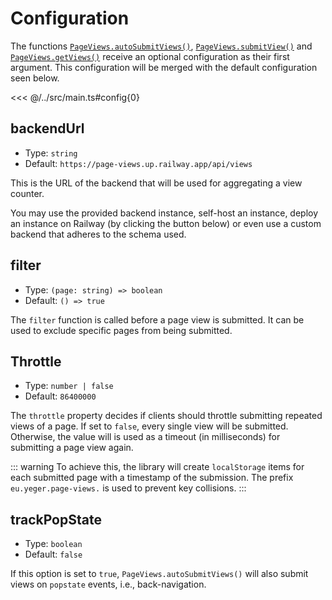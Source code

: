 # Configuration

<ViewCounter />

The functions [`PageViews.autoSubmitViews()`](/guide/#automatic-submission), [`PageViews.submitView()`](/guide/#manual-submission) and [`PageViews.getViews()`](/guide/#fetching-page-views) receive an optional configuration as their first argument.
This configuration will be merged with the default configuration seen below.

<<< @/../src/main.ts#config{0}

## backendUrl

- Type: `string`
- Default: `https://page-views.up.railway.app/api/views`

This is the URL of the backend that will be used for aggregating a view counter.

You may use the provided backend instance, self-host an instance, deploy an instance on Railway (by clicking the button below) or even use a custom backend that adheres to the schema used.

<DeployOnRailwayButton />

## filter

- Type: `(page: string) => boolean`
- Default: `() => true`

The `filter` function is called before a page view is submitted.
It can be used to exclude specific pages from being submitted.

## Throttle

- Type: `number | false`
- Default: `86400000`

The `throttle` property decides if clients should throttle submitting repeated views of a page.
If set to `false`, every single view will be submitted.
Otherwise, the value will is used as a timeout (in milliseconds) for submitting a page view again.

::: warning
To achieve this, the library will create `localStorage` items for each submitted page with a timestamp of the submission.
The prefix `eu.yeger.page-views.` is used to prevent key collisions.
:::

## trackPopState

- Type: `boolean`
- Default: `false`

If this option is set to `true`, `PageViews.autoSubmitViews()` will also submit views on `popstate` events, i.e., back-navigation.
